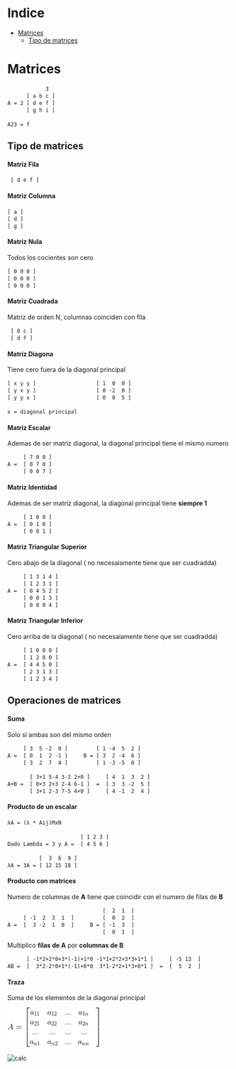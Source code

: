 # Indice
- [Matrices](#matrices)
    - [Tipo de matrices](#tipo-de-matrices)


# Matrices

                3
          [ a b c ]
    A = 2 [ d e f ]
          [ g h i ]   

    A23 = f

## Tipo de matrices

#### Matriz Fila

     [ d e f ]

#### Matriz Columna

    [ a ]
    [ d ]
    [ g ]

#### Matriz Nula
Todos los cocientes son cero

    [ 0 0 0 ]
    [ 0 0 0 ]
    [ 0 0 0 ]   

#### Matriz Cuadrada
Matriz de orden N, columnas coinciden con fila

     [ 0 c ]
     [ d f ] 

#### Matriz Diagona
Tiene cero fuera de la diagonal principal

    [ x y y ]                   [ 1  0  0 ]
    [ y x y ]                   [ 0 -2  0 ]
    [ y y x ]                   [ 0  0  5 ]

    x = diagonal principal

#### Matriz Escalar
Ademas de ser matriz diagonal, la diagonal principal tiene el mismo numero

         [ 7 0 0 ]
    A =  [ 0 7 0 ]
         [ 0 0 7 ]   


#### Matriz Identidad
Ademas de ser matriz diagonal, la diagonal principal tiene **siempre 1**

         [ 1 0 0 ]
    A =  [ 0 1 0 ]
         [ 0 0 1 ]   

#### Matriz Triangular Superior
Cero abajo de la diagonal ( no necesaiamente tiene que ser cuadradda)

         [ 1 3 1 4 ]
         [ 1 2 3 1 ]
    A =  [ 0 4 5 2 ]
         [ 0 0 1 3 ]
         [ 0 0 0 4 ]   

#### Matriz Triangular Inferior
Cero arriba de la diagonal ( no necesaiamente tiene que ser cuadradda)

         [ 1 0 0 0 ]
         [ 1 2 0 0 ]
    A =  [ 4 4 5 0 ]
         [ 2 3 1 3 ]
         [ 1 2 3 4 ]   

## Operaciones de matrices

#### Suma
Solo si ambas son del mismo orden

         [ 3  5 -2  0 ]         [ 1 -4  5  2 ] 
    A =  [ 0  1  2 -1 ]     B = [ 3  2 -4  6 ] 
         [ 3  2  7  4 ]         [ 1 -3 -5  0 ] 

           [ 3+1 5-4 3-2 2+0 ]     [ 4  1  3  2 ]
    A+B =  [ 0+3 2+3 2-4 6-1 ]  =  [ 3  3 -2  5 ]
           [ 3+1 2-3 7-5 4+0 ]     [ 4 -1  2  4 ]

#### Producto de un escalar

    λA = (λ * Aij)MxN

                           [ 1 2 3 ]
    Dado Lambda = 3 y A =  [ 4 5 6 ]

              [  3  6  9 ]
    λA = 3A = [ 12 15 18 ]

#### Producto con matrices
Numero de columnas de **A** tiene que coincidir con el numero de filas de **B**

                                  [  2  1  ]
         [ -1  2  3  1  ]         [  0  2  ]
    A =  [  3 -2  1  0  ]     B = [ -1  3  ]
                                  [  0  1  ] 

Multiplico **filas de A** por **columnas de B**

          [ -1*2+2*0+3*(-1)+1*0 -1*1+2*2+3*3+1*1 ]     [ -5 13  ]
    AB =  [  3*2-2*0+1*(-1)+0*0  3*1-2*2+1*3+0*1 ]  =  [  5  2  ]

#### Traza
Suma de los elementos de la diagonal principal
<br />

![calc](images/1.png)<br />


![calc](https://latex.codecogs.com/png.latex?tr(A)&space;=&space;a_{11}&space;&plus;&space;a_{22}&space;&plus;&space;...&space;&plus;&space;a_{nn}&space;=&space;\sum_{i=1}^{n})<br />
